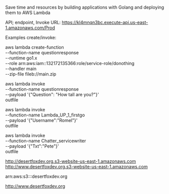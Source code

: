 Save time and resources by building applications with Golang and deploying them to AWS Lambda

API; endpoint, Invoke URL: https://kl4mnqn3bc.execute-api.us-east-1.amazonaws.com/Prod

Examples create/invoke:

aws lambda create-function \
--function-name questionresponse \
--runtime go1.x \
--role arn:aws:iam::132172135366:role/service-role/donothing \
--handler main \
--zip-file fileb://main.zip

aws lambda invoke \
--function-name questionresponse \
--payload '{"Question": "How tall are you?"}' \
outfile


aws lambda invoke \
--function-name Lambda_UP_1_firstgo \
--payload '{"Username":"Romel"}' \
outfile

aws lambda invoke \
--function-name Chatter_servicewriter \
--payload '{"Txt":"Pete"}' \
outfile

http://desertfoxdev.org.s3-website-us-east-1.amazonaws.com
http://www.desertfoxdev.org.s3-website-us-east-1.amazonaws.com

arn:aws:s3:::desertfoxdev.org


http://www.desertfoxdev.org